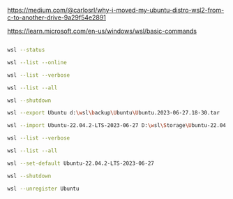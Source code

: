 https://medium.com/@carlosrl/why-i-moved-my-ubuntu-distro-wsl2-from-c-to-another-drive-9a29f54e2891

https://learn.microsoft.com/en-us/windows/wsl/basic-commands

```sh

wsl --status

wsl --list --online

wsl --list --verbose

wsl --list --all

wsl --shutdown

wsl --export Ubuntu d:\wsl\backup\Ubuntu\Ubuntu.2023-06-27.18-30.tar

wsl --import Ubuntu-22.04.2-LTS-2023-06-27 D:\wsl\Storage\Ubuntu-22.04.2-LTS@2023-06-27 d:\wsl\backup\Ubuntu\Ubuntu.2023-06-27.18-30.tar

wsl --list --verbose

wsl --list --all

wsl --set-default Ubuntu-22.04.2-LTS-2023-06-27

wsl --shutdown

wsl --unregister Ubuntu

```